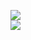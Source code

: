 [![](https://img.shields.io/badge/Made%20With-Github%20Spray-lightgrey.svg?style=for-the-badge&logo=github)](https://github.com/Annihil/github-spray#6128)  
[![](https://i.imgur.com/2DrTn0Z.gif)](https://github.com/Annihil/github-spray)